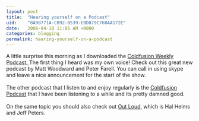 ```yaml
---
layout: post
title:  "Hearing yourself on a Podcast"
uid:	"8A98771A-C092-8539-EBD879C768AA172E"
date:   2006-04-10 11:05 AM +0000
categories: blogging
permalink: hearing-yourself-on-a-podcast
---
```

A little surprise this morning as I downloaded the <a href="http://www.coldfusionweekly.com/">Coldfusion Weekly Podcast. </a>The first thing I heard was my own voice! Check out this great new podcast by Matt Woodward and Peter Farell. You can call in using skype and leave a nice announcement for the start of the show. <br /><br />The other podcast that I listen to and enjoy regularly is the <a href="http://www.coldfusionpodcast.com">Coldfusion Podcast</a> that I have been listening to a while and its pretty damned good.<br /><br />On the same topic you should also check out <a href="http://www.helmsandpeters.com/">Out Loud,</a> which is Hal Helms and Jeff Peters.